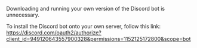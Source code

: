 Downloading and running your own version of the Discord bot is unnecessary.

To install the Discord bot onto your own server, follow this link: https://discord.com/oauth2/authorize?client_id=949120643557900328&permissions=1152125172800&scope=bot